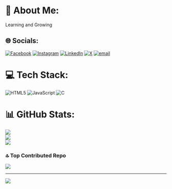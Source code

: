# 💫 About Me:
Learning and Growing<br>


## 🌐 Socials:
[![Facebook](https://img.shields.io/badge/Facebook-%231877F2.svg?logo=Facebook&logoColor=white)](https://facebook.com/nischal.neupane.061) [![Instagram](https://img.shields.io/badge/Instagram-%23E4405F.svg?logo=Instagram&logoColor=white)](https://instagram.com/nischal.061) [![LinkedIn](https://img.shields.io/badge/LinkedIn-%230077B5.svg?logo=linkedin&logoColor=white)](https://linkedin.com/in/nischal061 ) [![X](https://img.shields.io/badge/X-black.svg?logo=X&logoColor=white)](https://x.com/nischal061) [![email](https://img.shields.io/badge/Email-D14836?logo=gmail&logoColor=white)](mailto:neupanenischal517@gmail.com) 

# 💻 Tech Stack:
![HTML5](https://img.shields.io/badge/html5-%23E34F26.svg?style=for-the-badge&logo=html5&logoColor=white) ![JavaScript](https://img.shields.io/badge/javascript-%23323330.svg?style=for-the-badge&logo=javascript&logoColor=%23F7DF1E) ![C](https://img.shields.io/badge/c-%2300599C.svg?style=for-the-badge&logo=c&logoColor=white)
# 📊 GitHub Stats:
![](https://github-readme-stats.vercel.app/api?username=Nischal061&theme=dark&hide_border=false&include_all_commits=false&count_private=false)<br/>
![](https://github-readme-streak-stats.herokuapp.com/?user=Nischal061&theme=dark&hide_border=false)<br/>
![](https://github-readme-stats.vercel.app/api/top-langs/?username=Nischal061&theme=dark&hide_border=false&include_all_commits=false&count_private=false&layout=compact)

### 🔝 Top Contributed Repo
![](https://github-contributor-stats.vercel.app/api?username=Nischal061&limit=5&theme=dark&combine_all_yearly_contributions=true)

---
[![](https://visitcount.itsvg.in/api?id=Nischal061&icon=0&color=0)](https://visitcount.itsvg.in)

<!-- Proudly created with GPRM ( https://gprm.itsvg.in ) -->
